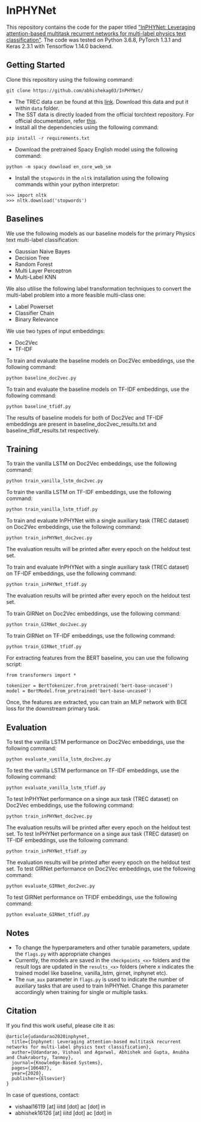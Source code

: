 # InPHYNet
This repository contains the code for the paper titled ["InPHYNet: Leveraging attention-based multitask recurrent networks for multi-label physics text classification"](https://www.sciencedirect.com/science/article/pii/S095070512030616X). The code was tested on Python 3.6.8, PyTorch 1.3.1 and Keras 2.3.1 with Tensorflow 1.14.0 backend.

## Getting Started
Clone this repository using the following command:
```
git clone https://github.com/abhishekag03/InPHYNet/
```
- The TREC data can be found at this [link](https://cogcomp.seas.upenn.edu/Data/QA/QC/). Download this data and put it within `data` folder.
- The SST data is directly loaded from the official torchtext repository. For official documentation, refer [this](https://torchtext.readthedocs.io/en/latest/datasets.html#sst).
- Install all the dependencies using the following command:
```
pip install -r requirements.txt
```
- Download the pretrained Spacy English model using the following command:
```
python -m spacy download en_core_web_sm
```
- Install the `stopwords` in the `nltk` installation using the following commands within your python interpretor:
```
>>> import nltk
>>> nltk.download('stopwords')
```

## Baselines
We use the following models as our baseline models for the primary Physics text multi-label classification:
- Gaussian Naive Bayes
- Decision Tree
- Random Forest
- Multi Layer Perceptron
- Multi-Label KNN

We also utilise the following label transformation techniques to convert the multi-label problem into a more feasible multi-class one:
- Label Powerset
- Classifier Chain
- Binary Relevance

We use two types of input embeddings:
- Doc2Vec
- TF-IDF

To train and evaluate the baseline models on Doc2Vec embeddings, use the following command:
```
python baseline_doc2vec.py
```
To train and evaluate the baseline models on TF-IDF embeddings, use the following command:
```
python baseline_tfidf.py
```
The results of baseline models for both of Doc2Vec and TF-IDF embeddings are present in baseline_doc2vec_results.txt and baseline_tfidf_results.txt respectively.

## Training
To train the vanilla LSTM on Doc2Vec embeddings, use the following command:
```
python train_vanilla_lstm_doc2vec.py
```
To train the vanilla LSTM on TF-IDF embeddings, use the following command:
```
python train_vanilla_lstm_tfidf.py
```
To train and evaluate InPHYNet with a single auxiliary task (TREC dataset) on Doc2Vec embeddings, use the following command:
```
python train_inPHYNet_doc2vec.py
```
The evaluation results will be printed after every epoch on the heldout test set.

To train and evaluate InPHYNet with a single auxiliary task (TREC dataset) on TF-IDF embeddings, use the following command:
```
python train_inPHYNet_tfidf.py
```
The evaluation results will be printed after every epoch on the heldout test set.

To train GIRNet on Doc2Vec embeddings, use the following command:
```
python train_GIRNet_doc2vec.py
```
To train GIRNet on TF-IDF embeddings, use the following command:
```
python train_GIRNet_tfidf.py
```
For extracting features from the BERT baseline, you can use the following script:
```
from transformers import *

tokenizer = BertTokenizer.from_pretrained('bert-base-uncased')
model = BertModel.from_pretrained('bert-base-uncased')
```
Once, the features are extracted, you can train an MLP network with BCE loss for the downstream primary task.

## Evaluation
To test the vanilla LSTM performance on Doc2Vec embeddings, use the following command:
```
python evaluate_vanilla_lstm_doc2vec.py
```
To test the vanilla LSTM performance on TF-IDF embeddings, use the following command:
```
python evaluate_vanilla_lstm_tfidf.py
```
To test InPHYNet performance on a singe aux task (TREC dataset) on Doc2Vec embeddings, use the following command:
```
python train_inPHYNet_doc2vec.py
```
The evaluation results will be printed after every epoch on the heldout test set.
To test InPHYNet performance on a singe aux task (TREC dataset) on TF-IDF embeddings, use the following command:
```
python train_inPHYNet_tfidf.py
```
The evaluation results will be printed after every epoch on the heldout test set.
To test GIRNet performance on Doc2Vec embeddings, use the following command:
```
python evaluate_GIRNet_doc2vec.py
```
To test GIRNet performance on TFIDF embeddings, use the following command:
```
python evaluate_GIRNet_tfidf.py
```
## Notes
- To change the hyperparameters and other tunable parameters, update the `flags.py` with appropriate changes
- Currently, the models are saved in the `checkpoints_<x>` folders and the result logs are updated in the `results_<x>` folders (where x indicates the trained model like baseline, vanilla_lstm, girnet, inphynet etc).
- The `num_aux` parameter in `flags.py` is used to indicate the number of auxiliary tasks that are used to train InPHYNet. Change this parameter accordingly when training for single or multiple tasks.

## Citation
If you find this work useful, please cite it as:
```
@article{udandarao2020inphynet,
  title={Inphynet: Leveraging attention-based multitask recurrent networks for multi-label physics text classification},
  author={Udandarao, Vishaal and Agarwal, Abhishek and Gupta, Anubha and Chakraborty, Tanmoy},
  journal={Knowledge-Based Systems},
  pages={106487},
  year={2020},
  publisher={Elsevier}
}
```

In case of questions, contact: 
- vishaal16119 [at] iiitd [dot] ac [dot] in
- abhishek16126 [at] iiitd [dot] ac [dot] in
